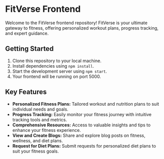 # FitVerse Frontend

Welcome to the FitVerse frontend repository! FitVerse is your ultimate gateway to fitness, offering personalized workout plans, progress tracking, and expert guidance.

## Getting Started

1. Clone this repository to your local machine.
2. Install dependencies using `npm install`.
3. Start the development server using `npm start`.
4. Your frontend will be running on port 5000.

## Key Features

- **Personalized Fitness Plans:** Tailored workout and nutrition plans to suit individual needs and goals.
- **Progress Tracking:** Easily monitor your fitness journey with intuitive tracking tools and metrics.
- **Comprehensive Resources:** Access to valuable insights and tips to enhance your fitness experience.
- **View and Create Blogs:** Share and explore blog posts on fitness, wellness, and diet plans.
- **Request for Diet Plans:** Submit requests for personalized diet plans to suit your fitness goals.